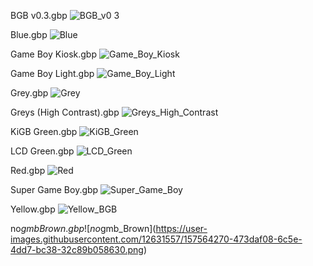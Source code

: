 BGB v0.3.gbp
![BGB_v0 3](https://user-images.githubusercontent.com/12631557/157564162-922ecbd9-0d83-42a3-8b49-48af7473fd21.png)

Blue.gbp
![Blue](https://user-images.githubusercontent.com/12631557/157564173-38725e68-4813-4b3f-9c41-59655c1b1b56.png)

Game Boy Kiosk.gbp
![Game_Boy_Kiosk](https://user-images.githubusercontent.com/12631557/157564181-fa317e5e-0a36-4ee9-897e-5619975bd609.png)

Game Boy Light.gbp
![Game_Boy_Light](https://user-images.githubusercontent.com/12631557/157564187-ab56d7b6-2fa5-4a8f-a263-0f06e6e3423f.png)

Grey.gbp
![Grey](https://user-images.githubusercontent.com/12631557/157564209-fd7fa9fb-172c-4cf7-b12c-69bf276c4296.png)

Greys (High Contrast).gbp
![Greys_High_Contrast](https://user-images.githubusercontent.com/12631557/157564220-19fca4d2-09f0-4b02-b59d-44b7c352a4df.png)

KiGB Green.gbp
![KiGB_Green](https://user-images.githubusercontent.com/12631557/157564223-1cd53623-b149-442e-a5a0-39817eda975a.png)

LCD Green.gbp
![LCD_Green](https://user-images.githubusercontent.com/12631557/157564229-09f40955-5075-431b-94b3-03d0fe09699d.png)

Red.gbp
![Red](https://user-images.githubusercontent.com/12631557/157564238-0986618e-45fa-482c-82a5-1ccd054580fb.png)

Super Game Boy.gbp
![Super_Game_Boy](https://user-images.githubusercontent.com/12631557/157564290-24e5844c-eafe-4b1b-9de8-31b3cc710307.png)

Yellow.gbp
![Yellow_BGB](https://user-images.githubusercontent.com/12631557/157564405-aab4101c-7d20-4ea1-b5e1-4bf3a3dcdd9a.png)

no$gmb Brown.gbp
![no$gmb_Brown](https://user-images.githubusercontent.com/12631557/157564270-473daf08-6c5e-4dd7-bc38-32c89b058630.png)
